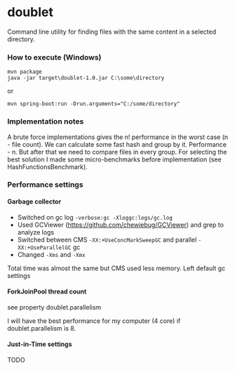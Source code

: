 # doublet
Command line utility for finding files with the same content in a selected directory.

### How to execute (Windows)
```
mvn package
java -jar target\doublet-1.0.jar C:\some\directory
```
or
```
mvn spring-boot:run -Drun.arguments="C:/some/directory"
```

### Implementation notes

A brute force implementations gives the n! performance in the worst case (n - file count).
We can calculate some fast hash and group by it. Performance - n. But after that we need to compare files in every group.
For selecting the best solution I made some micro-benchmarks before implementation (see HashFunctionsBenchmark). 

### Performance settings

#### Garbage collector

* Switched on gc log `-verbose:gc -Xloggc:logs/gc.log`
* Used GCViewer (https://github.com/chewiebug/GCViewer) and grep to analyze logs
* Switched between CMS `-XX:+UseConcMarkSweepGC`  and parallel `-XX:+UseParallelGC` gc
* Changed `-Xms` and `-Xmx`

Total time was almost the same but CMS used less memory. Left default gc settings

#### ForkJoinPool thread count

see property doublet.parallelism

I will have the best performance for my computer (4 core) if  doublet.parallelism is 8.

#### Just-in-Time settings

TODO